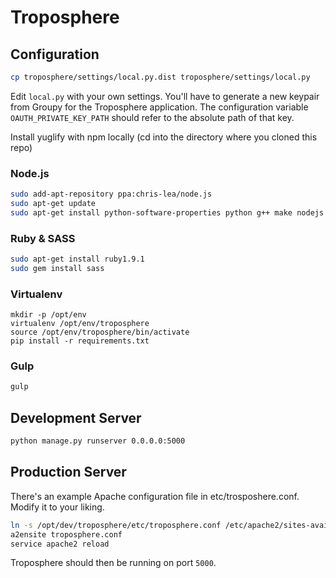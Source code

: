 Troposphere
===========


Configuration
-------------

```bash
cp troposphere/settings/local.py.dist troposphere/settings/local.py
```

Edit `local.py` with your own settings. You'll have to generate a new
keypair from Groupy for the Troposphere application. The configuration
variable `OAUTH_PRIVATE_KEY_PATH` should refer to the absolute path of that key.

Install yuglify with npm locally (cd into the directory where you cloned this repo)

### Node.js

```bash
sudo add-apt-repository ppa:chris-lea/node.js
sudo apt-get update
sudo apt-get install python-software-properties python g++ make nodejs
```

### Ruby & SASS

```bash
sudo apt-get install ruby1.9.1
sudo gem install sass
```

### Virtualenv

```
mkdir -p /opt/env
virtualenv /opt/env/troposphere
source /opt/env/troposphere/bin/activate
pip install -r requirements.txt
```

### Gulp
```bash
gulp
```


Development Server
------------------

```bash
python manage.py runserver 0.0.0.0:5000
````

Production Server
-----------------

There's an example Apache configuration file in etc/trosposhere.conf. Modify it
to your liking.

```bash
ln -s /opt/dev/troposphere/etc/troposphere.conf /etc/apache2/sites-available/troposphere.conf
a2ensite troposphere.conf
service apache2 reload
```

Troposphere should then be running on port `5000`.
